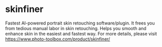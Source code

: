 # skinfiner
Fastest AI-powered portrait skin retouching software/plugin. It frees you from tedious manual labor in skin retouching. Helps you smooth and enhance skin in the easiest and fastest way.
For more details, please visit https://www.photo-toolbox.com/product/skinfiner/
